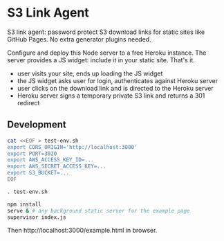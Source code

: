 # S3 Link Agent

S3 link agent: password protect S3 download links for static sites like GitHub Pages. No extra generator plugins needed.

Configure and deploy this Node server to a free Heroku instance. The server provides a JS widget: include it in your static site. That's it.

* user visits your site, ends up loading the JS widget
* the JS widget asks user for login, authenticates against Heroku server
* user clicks on the download link and is directed to the Heroku server
* Heroku server signs a temporary private S3 link and returns a 301 redirect

## Development

```sh
cat <<EOF > test-env.sh
export CORS_ORIGIN='http://localhost:3000'
export PORT=3020
export AWS_ACCESS_KEY_ID=...
export AWS_SECRET_ACCESS_KEY=...
export S3_BUCKET=...
EOF

. test-env.sh

npm install
serve & # any background static server for the example page
supervisor index.js
```

Then http://localhost:3000/example.html in browser.
